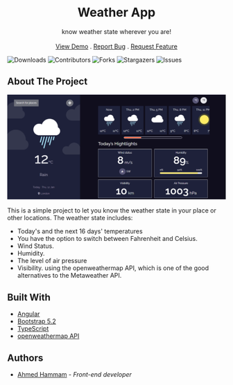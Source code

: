 <br/>
<p align="center">
  <h1 align="center">Weather App</h1>

  <p align="center">
    know weather state wherever you are!
    <br/>
    <br/>
    <a href="https://ahmedhammamvx.github.io/Weather-App/">View Demo</a>
    .
    <a href="https://github.com/AhmedHammamVX/Weather-App/issues">Report Bug</a>
    .
    <a href="https://github.com/AhmedHammamVX/Weather-App/pulls">Request Feature</a>
  </p>
</p>

![Downloads](https://img.shields.io/github/downloads/AhmedHammamVX/Weather-App/total) ![Contributors](https://img.shields.io/github/contributors/AhmedHammamVX/Weather-App?color=dark-green) ![Forks](https://img.shields.io/github/forks/AhmedHammamVX/Weather-App?style=social) ![Stargazers](https://img.shields.io/github/stars/AhmedHammamVX/Weather-App?style=social) ![Issues](https://img.shields.io/github/issues/AhmedHammamVX/Weather-App) 

## About The Project

![Screen Shot](https://github.com/AhmedHammamVX/Weather-App/blob/master/showcase.PNG)

This is a simple project to let you know the weather state in your place or other locations. The weather state includes:
* Today's and the next 16 days' temperatures
* You have the option to switch between Fahrenheit and Celsius.
* Wind Status.
* Humidity.
* The level of air pressure
* Visibility.
using the openweathermap API, which is one of the good alternatives to the Metaweather API.

## Built With



* [Angular](https://angular.io/)
* [Bootstrap 5.2](https://getbootstrap.com/)
* [TypeScript](https://www.typescriptlang.org/)
* [openweathermap API](https://openweathermap.org/)


## Authors

* [Ahmed Hammam](https://github.com/AhmedHammamVX) - *Front-end developer* 

